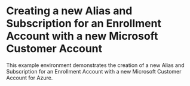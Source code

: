 # Creating a new Alias and Subscription for an Enrollment Account with a new Microsoft Customer Account

This example environment demonstrates the creation of a new Alias and Subscription for an Enrollment Account with a new Microsoft Customer Account for Azure.
